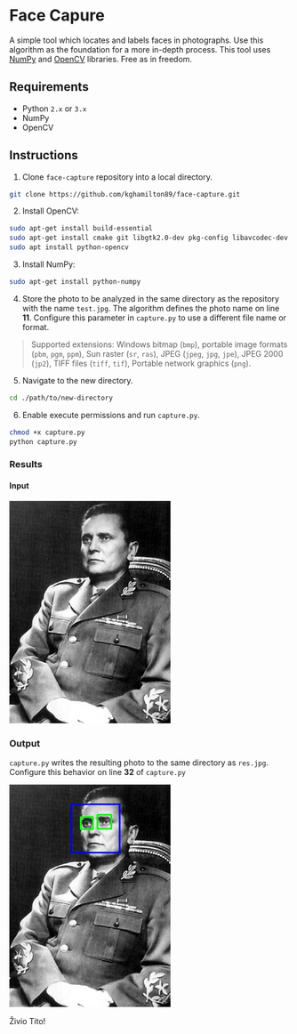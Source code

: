 # Face Capure

A simple tool which locates and labels faces in photographs. Use this algorithm as the foundation for a more in-depth process. This tool uses [NumPy](http://www.numpy.org/) and [OpenCV](https://docs.opencv.org/3.0-beta/doc/py_tutorials/py_gui/py_image_display/py_image_display.html) libraries. Free as in freedom.

## Requirements

* Python `2.x` or `3.x`
* NumPy
* OpenCV

## Instructions

1. Clone `face-capture` repository into a local directory.

```sh
git clone https://github.com/kghamilton89/face-capture.git
```

2. Install OpenCV:

```sh
sudo apt-get install build-essential
sudo apt-get install cmake git libgtk2.0-dev pkg-config libavcodec-dev libavformat-dev libswscale-dev
sudo apt install python-opencv
```

3. Install NumPy:

```sh
sudo apt-get install python-numpy
```

4. Store the photo to be analyzed in the same directory as the repository with the name `test.jpg`. The algorithm defines the photo name on line **11**. Configure this parameter in `capture.py` to use a different file name or format.

> Supported extensions: Windows bitmap (`bmp`), portable image formats (`pbm`, `pgm`, `ppm`), Sun raster (`sr`, `ras`), JPEG (`jpeg`, `jpg`, `jpe`), JPEG 2000 (`jp2`), TIFF files (`tiff`, `tif`), Portable network graphics (`png`).

5. Navigate to the new directory.

```sh
cd ./path/to/new-directory
```

6. Enable execute permissions and run `capture.py`.

```sh
chmod +x capture.py
python capture.py
```

### Results

#### Input

![](./images/test.jpg)

### Output

`capture.py` writes the resulting photo to the same directory as `res.jpg`. Configure this behavior on line **32** of `capture.py`

![](./images/res.jpg)

Živio Tito!
